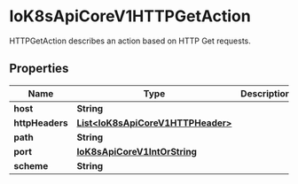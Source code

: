 

# IoK8sApiCoreV1HTTPGetAction

HTTPGetAction describes an action based on HTTP Get requests.
## Properties

Name | Type | Description | Notes
------------ | ------------- | ------------- | -------------
**host** | **String** |  |  [optional]
**httpHeaders** | [**List&lt;IoK8sApiCoreV1HTTPHeader&gt;**](IoK8sApiCoreV1HTTPHeader.md) |  |  [optional]
**path** | **String** |  |  [optional]
**port** | [**IoK8sApiCoreV1IntOrString**](IoK8sApiCoreV1IntOrString.md) |  |  [optional]
**scheme** | **String** |  |  [optional]



